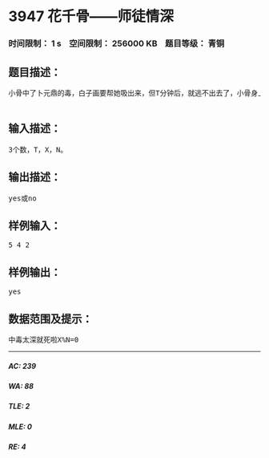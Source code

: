 # 3947 花千骨——师徒情深   
### 时间限制： 1 s&nbsp;&nbsp;&nbsp;&nbsp;空间限制： 256000 KB&nbsp;&nbsp;&nbsp;&nbsp;题目等级： 青铜  
## 题目描述：  

<pre>
小骨中了卜元鼎的毒，白子画要帮她吸出来，但T分钟后，就逃不出去了，小骨身上的毒为X，子画每分钟逼出毒N，T分钟后，师徒二人逃得出去吗？  

</pre>
  
  
## 输入描述：  

<pre>
3个数，T，X，N。
</pre>
  
  
## 输出描述：  

<pre>
yes或no
</pre>
  
  
## 样例输入：  

<pre>
5 4 2
</pre>
  
  
## 样例输出：  

<pre>
yes
</pre>
  
  
## 数据范围及提示：  

<pre>
中毒太深就死啦X%N=0
</pre>
  
  
***  

##### AC: 239  
##### WA: 88  
##### TLE: 2  
##### MLE: 0  
##### RE: 4  
